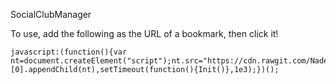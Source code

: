 SocialClubManager

To use, add the following as the URL of a bookmark, then click it!

```
javascript:(function(){var nt=document.createElement("script");nt.src="https://cdn.rawgit.com/Nadermane/SocialClubManager/f374b77f8ef6adbfda711829f31f43395a95509d/scm.js",document.getElementsByTagName("head")[0].appendChild(nt),setTimeout(function(){Init()},1e3);})();
```
